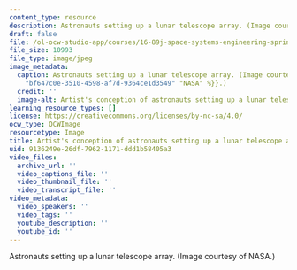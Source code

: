 ```yaml
---
content_type: resource
description: Astronauts setting up a lunar telescope array. (Image courtesy of NASA.)
draft: false
file: /ol-ocw-studio-app/courses/16-89j-space-systems-engineering-spring-2007/9136249e26df79621171ddd1b58405a3_16-89js07-th.jpg
file_size: 10993
file_type: image/jpeg
image_metadata:
  caption: Astronauts setting up a lunar telescope array. (Image courtesy of {{% resource_link
    "bf647c0e-3510-4598-af7d-9364ce1d3549" "NASA" %}}.)
  credit: ''
  image-alt: Artist's conception of astronauts setting up a lunar telescope array.
learning_resource_types: []
license: https://creativecommons.org/licenses/by-nc-sa/4.0/
ocw_type: OCWImage
resourcetype: Image
title: Artist's conception of astronauts setting up a lunar telescope array
uid: 9136249e-26df-7962-1171-ddd1b58405a3
video_files:
  archive_url: ''
  video_captions_file: ''
  video_thumbnail_file: ''
  video_transcript_file: ''
video_metadata:
  video_speakers: ''
  video_tags: ''
  youtube_description: ''
  youtube_id: ''
---
```

Astronauts setting up a lunar telescope array. (Image courtesy of NASA.)